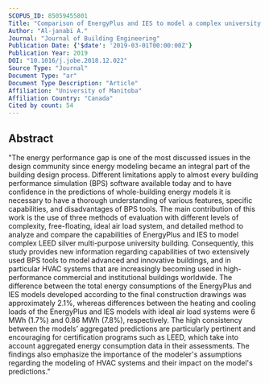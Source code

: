```yaml
---
SCOPUS_ID: 85059455801
Title: "Comparison of EnergyPlus and IES to model a complex university building using three scenarios: Free-floating, ideal air load system, and detailed"
Author: "Al-janabi A."
Journal: "Journal of Building Engineering"
Publication Date: {'$date': '2019-03-01T00:00:00Z'}
Publication Year: 2019
DOI: "10.1016/j.jobe.2018.12.022"
Source Type: "Journal"
Document Type: "ar"
Document Type Description: "Article"
Affiliation: "University of Manitoba"
Affiliation Country: "Canada"
Cited by count: 54
---
```


## Abstract
"The energy performance gap is one of the most discussed issues in the design community since energy modeling became an integral part of the building design process. Different limitations apply to almost every building performance simulation (BPS) software available today and to have confidence in the predictions of whole-building energy models it is necessary to have a thorough understanding of various features, specific capabilities, and disadvantages of BPS tools. The main contribution of this work is the use of three methods of evaluation with different levels of complexity, free-floating, ideal air load system, and detailed method to analyze and compare the capabilities of EnergyPlus and IES to model complex LEED silver multi-purpose university building. Consequently, this study provides new information regarding capabilities of two extensively used BPS tools to model advanced and innovative buildings, and in particular HVAC systems that are increasingly becoming used in high-performance commercial and institutional buildings worldwide. The difference between the total energy consumptions of the EnergyPlus and IES models developed according to the final construction drawings was approximately 2.1%, whereas differences between the heating and cooling loads of the EnergyPlus and IES models with ideal air load systems were 6 MWh (1.7%) and 0.86 MWh (7.8%), respectively. The high consistency between the models’ aggregated predictions are particularly pertinent and encouraging for certification programs such as LEED, which take into account aggregated energy consumption data in their assessments. The findings also emphasize the importance of the modeler's assumptions regarding the modeling of HVAC systems and their impact on the model's predictions."
